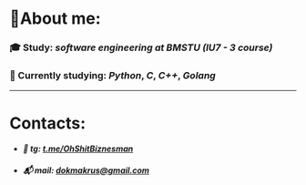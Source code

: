 # 📍About me: 
 ###  🎓 Study:  _software engineering at_ ___BMSTU___ _(IU7 - 3 course)_

### __🎯 Currently studying:__ _Python_, _C_, _C++_, _Golang_
___
# Contacts:
  * #### *📨 tg: [t.me/OhShitBiznesman](https://t.me/OhShitBiznesman "Перейти в Telegram")*
  * #### *📬 mail: dokmakrus@gmail.com*
